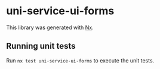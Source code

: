 # uni-service-ui-forms

This library was generated with [Nx](https://nx.dev).

## Running unit tests

Run `nx test uni-service-ui-forms` to execute the unit tests.
